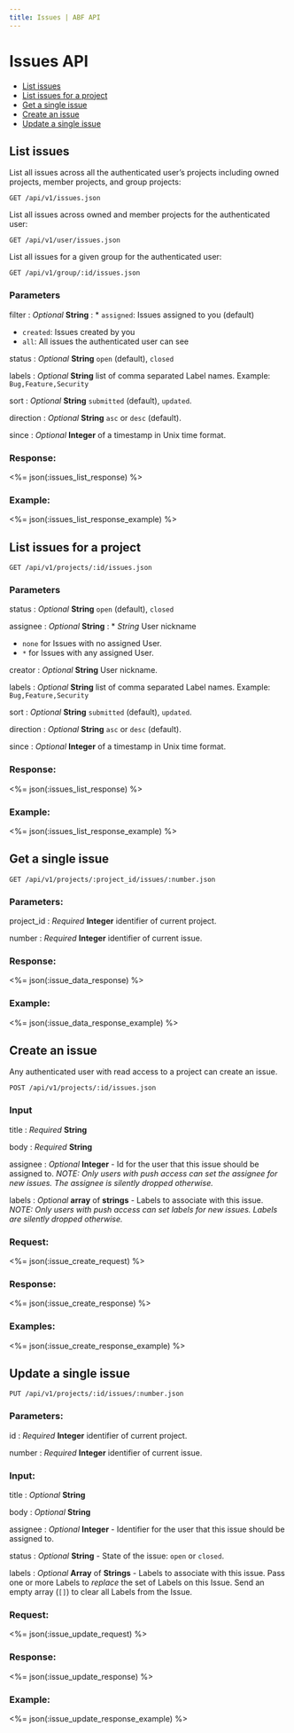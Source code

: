 ```yaml
---
title: Issues | ABF API
---
```


# Issues API

* [List issues](#list-issues)
* [List issues for a project](#list-issues-for-a-project)
* [Get a single issue](#get-a-single-issue)
* [Create an issue](#create-an-issue)
* [Update a single issue](#update-a-single-issue)

## List issues

List all issues across all the authenticated user’s projects including owned projects, member projects, and group projects:

    GET /api/v1/issues.json

List all issues across owned and member projects for the authenticated user:

    GET /api/v1/user/issues.json

List all issues for a given group for the authenticated user:

    GET /api/v1/group/:id/issues.json

### Parameters

filter
: _Optional_ **String**
: * `assigned`: Issues assigned to you (default)
  * `created`: Issues created by you
  * `all`: All issues the authenticated user can see

status
: _Optional_ **String** `open` (default), `closed`

labels
: _Optional_ **String** list of comma separated Label names.
Example: `Bug,Feature,Security`

sort
: _Optional_ **String** `submitted` (default), `updated`.

direction
: _Optional_ **String** `asc` or `desc` (default).

since
: _Optional_ **Integer** of a timestamp in Unix time format.

### Response:

<%= json(:issues_list_response) %>

### Example:

<%= json(:issues_list_response_example) %>

## List issues for a project

    GET /api/v1/projects/:id/issues.json

### Parameters

status
: _Optional_ **String** `open` (default), `closed`

assignee
: _Optional_ **String**
: * _String_ User nickname
  * `none` for Issues with no assigned User.
  * `*` for Issues with any assigned User.

creator
: _Optional_ **String** User nickname.

labels
: _Optional_ **String** list of comma separated Label names.
Example: `Bug,Feature,Security`

sort
: _Optional_ **String** `submitted` (default), `updated`.

direction
: _Optional_ **String** `asc` or `desc` (default).

since
: _Optional_ **Integer** of a timestamp in Unix time format.

### Response:

<%= json(:issues_list_response) %>

### Example:

<%= json(:issues_list_response_example) %>

## Get a single issue

    GET /api/v1/projects/:project_id/issues/:number.json

### Parameters:

project_id
: _Required_ **Integer** identifier of current project.

number
: _Required_ **Integer** identifier of current issue.

### Response:

<%= json(:issue_data_response) %>

### Example:

<%= json(:issue_data_response_example) %>

## Create an issue

Any authenticated user with read access to a project can create an issue.

    POST /api/v1/projects/:id/issues.json

### Input

title
: _Required_ **String**

body
: _Required_ **String**

assignee
: _Optional_ **Integer** - Id for the user that this issue should be
assigned to. _NOTE: Only users with push access can set the assignee for new
issues. The assignee is silently dropped otherwise._

labels
: _Optional_ **array** of **strings** - Labels to associate with this
issue. _NOTE: Only users with push access can set labels for new issues. Labels are
silently dropped otherwise._

### Request:

<%= json(:issue_create_request) %>

### Response:

<%= json(:issue_create_response) %>

### Examples:

<%= json(:issue_create_response_example) %>

## Update a single issue

    PUT /api/v1/projects/:id/issues/:number.json

### Parameters:

id
: _Required_ **Integer** identifier of current project.

number
: _Required_ **Integer** identifier of current issue.

### Input:

title
: _Optional_ **String**

body
: _Optional_ **String**

assignee
: _Optional_ **Integer** - Identifier for the user that this issue should be
assigned to.

status
: _Optional_ **String** - State of the issue: `open` or `closed`.

labels
: _Optional_ **Array** of **Strings** - Labels to associate with this
issue. Pass one or more Labels to _replace_ the set of Labels on this
Issue. Send an empty array (`[]`) to clear all Labels from the Issue.

### Request:

<%= json(:issue_update_request) %>

### Response:

<%= json(:issue_update_response) %>

### Example:

<%= json(:issue_update_response_example) %>

